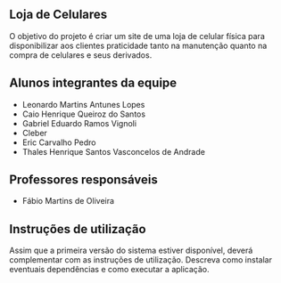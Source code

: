 ## Loja de Celulares
O objetivo do projeto é criar um site de uma loja de celular física para disponibilizar aos clientes praticidade tanto na manutenção quanto na compra de celulares e seus derivados. 

## Alunos integrantes da equipe

* Leonardo Martins Antunes Lopes
* Caio Henrique Queiroz do Santos
* Gabriel Eduardo Ramos Vignoli
* Cleber
* Eric Carvalho Pedro
* Thales Henrique Santos Vasconcelos de Andrade

## Professores responsáveis

* Fábio Martins de Oliveira

## Instruções de utilização

Assim que a primeira versão do sistema estiver disponível, deverá complementar com as instruções de utilização. Descreva como instalar eventuais dependências e como executar a aplicação.
